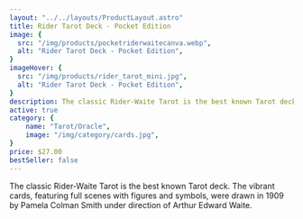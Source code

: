 ```yaml
---
layout: "../../layouts/ProductLayout.astro"
title: Rider Tarot Deck - Pocket Edition
image: {
  src: "/img/products/pocketriderwaitecanva.webp",
  alt: "Rider Tarot Deck - Pocket Edition",
}
imageHover: {
  src: "/img/products/rider_tarot_mini.jpg",
  alt: "Rider Tarot Deck - Pocket Edition",
}
description: The classic Rider-Waite Tarot is the best known Tarot deck.
active: true
category: {
    name: "Tarot/Oracle",
    image: "/img/category/cards.jpg",
}
price: $27.00
bestSeller: false
---
```


The classic Rider-Waite Tarot is the best known Tarot deck. The vibrant cards, featuring full scenes with figures and symbols, were drawn in 1909 by Pamela Colman Smith under direction of Arthur Edward Waite.

